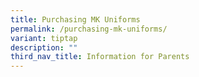 ```yaml
---
title: Purchasing MK Uniforms
permalink: /purchasing-mk-uniforms/
variant: tiptap
description: ""
third_nav_title: Information for Parents
---
```


